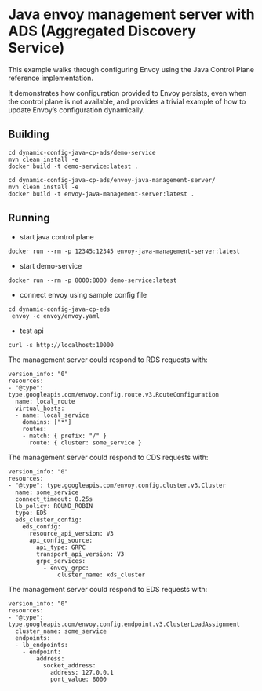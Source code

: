 # Java envoy management server with ADS (Aggregated Discovery Service)
This example walks through configuring Envoy using the Java Control Plane reference implementation.

It demonstrates how configuration provided to Envoy persists, even when the control plane is not available, and provides a trivial example of how to update Envoy’s configuration dynamically.


## Building
```
cd dynamic-config-java-cp-ads/demo-service
mvn clean install -e
docker build -t demo-service:latest .

cd dynamic-config-java-cp-ads/envoy-java-management-server/
mvn clean install -e
docker build -t envoy-java-management-server:latest .

```

## Running
 * start java control plane
```
docker run --rm -p 12345:12345 envoy-java-management-server:latest
```
 *  start demo-service
 ```
docker run --rm -p 8000:8000 demo-service:latest
```
 * connect envoy using sample config file
```
cd dynamic-config-java-cp-eds
 envoy -c envoy/envoy.yaml
```
 * test api
```
curl -s http://localhost:10000
```

The management server could respond to RDS requests with:

```
version_info: "0"
resources:
- "@type": type.googleapis.com/envoy.config.route.v3.RouteConfiguration
  name: local_route
  virtual_hosts:
  - name: local_service
    domains: ["*"]
    routes:
    - match: { prefix: "/" }
      route: { cluster: some_service }
```

The management server could respond to CDS requests with:

```
version_info: "0"
resources:
- "@type": type.googleapis.com/envoy.config.cluster.v3.Cluster
  name: some_service
  connect_timeout: 0.25s
  lb_policy: ROUND_ROBIN
  type: EDS
  eds_cluster_config:
    eds_config:
      resource_api_version: V3
      api_config_source:
        api_type: GRPC
        transport_api_version: V3
        grpc_services:
          - envoy_grpc:
              cluster_name: xds_cluster
```
The management server could respond to EDS requests with:

```
version_info: "0"
resources:
- "@type": type.googleapis.com/envoy.config.endpoint.v3.ClusterLoadAssignment
  cluster_name: some_service
  endpoints:
  - lb_endpoints:
    - endpoint:
        address:
          socket_address:
            address: 127.0.0.1
            port_value: 8000
```
